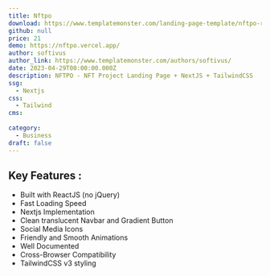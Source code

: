 ```yaml
---
title: Nftpo
download: https://www.templatemonster.com/landing-page-template/nftpo-react-nft-project-landing-page-nextjs-tailwindcss-277709.html
github: null
price: 21
demo: https://nftpo.vercel.app/
author: softivus
author_link: https://www.templatemonster.com/authors/softivus/
date: 2023-04-29T00:00:00.000Z
description: NFTPO - NFT Project Landing Page + NextJS + TailwindCSS
ssg:
  - Nextjs
css:
  - Tailwind
cms:
  
category:
  - Business
draft: false
---
```

## Key Features :

- Built with ReactJS (no jQuery)
- Fast Loading Speed
- Nextjs Implementation
- Clean translucent Navbar and Gradient Button
- Social Media Icons
- Friendly and Smooth Animations
- Well Documented
- Cross-Browser Compatibility
- TailwindCSS v3 styling